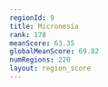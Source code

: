 ```yaml
---
regionId: 9
title: Micronesia
rank: 178
meanScore: 63.35
globalMeanScore: 69.82
numRegions: 220
layout: region_score
---
```

